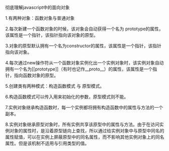 彻底理解javascript中的面向对象

1.有两种对象：函数对象与普通对象

2.每次新建一个函数对象的时候，该对象会自动获得一个名为 prototype的属性，该属性是一个指针，该指针指向该对象的原型。

3.对象的原型默认拥有一个名为constructor的属性，该属性是一个指针，该指针指向该对象。

4.每次通过new操作符从一个函数对象实例化出一个实例对象时，该实例对象自动拥有一个名为[[prototype]]（有时也记作__proto__）的属性，该属性是一个指针，指向函数对象的原型。

5.创建类有两种模式：构造函数模式 与 原型模式。

6.构造函数模式可以传入用来初始化的参数，原型模式则不能。

7.实例对象继承构造函数时，每一个实例都将拥有构造函数中的属性与方法的一个副本。

8.实例对象继承原型对象时，所有实例共享该原型中的属性与方法。由于在访问实例对象的属性时，是沿着原型链向上查找，所以通过给实例对象中与原型中同名的属性赋值，可以在实例上屏蔽原型中的同名属性，而不影响其他实例对象上的同名属性。但是该机制不适用与引用类型的值。
